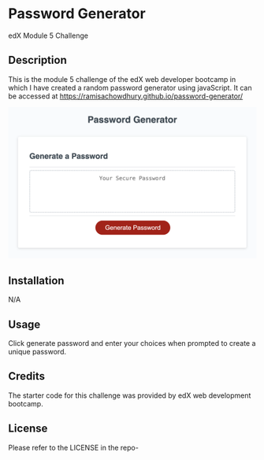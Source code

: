 # Password Generator
edX Module 5 Challenge

## Description
This is the module 5 challenge of the edX web developer bootcamp in which I have created a random password generator using javaScript. It can be accessed at https://ramisachowdhury.github.io/password-generator/

![Password generator preview](./assets/password-generator-preview.png)

## Installation
N/A

## Usage
Click generate password and enter your choices when prompted to create a unique password.

## Credits
The starter code for this challenge was provided by edX web development bootcamp.

## License
Please refer to the LICENSE in the repo-